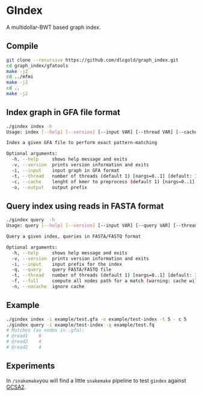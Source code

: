 # GIndex
A multidollar-BWT based graph index.

## Compile
```bash
git clone --recursive https://github.com/dlcgold/graph_index.git
cd graph_index/gfatools
make -j2
cd ../mfmi
make -j2
cd ..
make -j2
```

## Index graph in GFA file format
``` bash
./gindex index -h
Usage: index [--help] [--version] [--input VAR] [--thread VAR] [--cache VAR] [--output VAR]

Index a given GFA file to perform exact pattern-matching

Optional arguments:
  -h, --help     shows help message and exits 
  -v, --version  prints version information and exits 
  -i, --input    input graph in GFA format 
  -t, --thread   number of threads (default 1) [nargs=0..1] [default: 1]
  -c, --cache    lenght of kmer to preprocess (default 1) [nargs=0..1] [default: 0]
  -o, --output   output prefix 
```

## Query index using reads in FASTA format

``` bash
./gindex query  -h
Usage: query [--help] [--version] [--input VAR] [--query VAR] [--thread VAR] [--full] [--nocache]

Query a given index, queries in FASTA/FASTQ format

Optional arguments:
  -h, --help     shows help message and exits 
  -v, --version  prints version information and exits 
  -i, --input    input prefix for the index 
  -q, --query    query FASTA/FASTQ file 
  -t, --thread   number of threads (default 1) [nargs=0..1] [default: 1]
  -f, --full     compute all nodes path for a match (warning: cache will not be used, very slow) 
  -n, --nocache  ignore cache 
```

## Example

``` bash
./gindex index -i example/test.gfa -o example/test-index -t 5 - c 5
./gindex query -i example/test-index -q example/test.fq
# Matches (as nodes in .gfa):
# @read1    6
# @read2    4
# @read2    4
```

## Experiments
In `/snakemake`you will find a little `snakemake` pipeline to test `gindex`
against [GCSA2](https://github.com/jltsiren/gcsa2.git).
